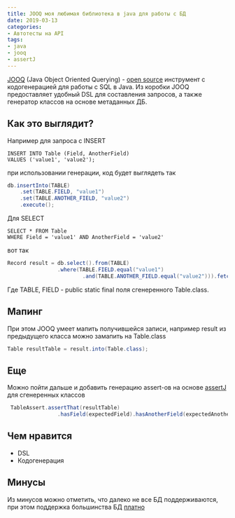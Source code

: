 ```yaml
---
title: JOOQ моя любимая библиотека в java для работы с БД
date: 2019-03-13
categories:
- Автотесты на API
tags:
- java
- jooq
- assertJ
---
```

[JOOQ](https://www.jooq.org/) (Java Object Oriented Querying) - [open source](https://github.com/jOOQ/jOOQ) инструмент с кодогенерацией для работы с SQL в Java. Из коробки JOOQ предоставляет удобный DSL для составления запросов, а также генератор классов на основе метаданных ДБ.

## Как это выглядит?
Например для запроса с INSERT
```
INSERT INTO Table (Field, AnotherField)
VALUES ('value1', 'value2');
```
при использовании генерации, код будет выглядеть так

```java
db.insertInto(TABLE)
    .set(TABLE.FIELD, "value1")
    .set(TABLE.ANOTHER_FIELD, "value2")
    .execute();
```

Для SELECT

```
SELECT * FROM Table
WHERE Field = 'value1' AND AnotherField = 'value2'
```
вот так

```java
Record result = db.select().from(TABLE)
                .where(TABLE.FIELD.equal("value1")
                        .and(TABLE.ANOTHER_FIELD.equal("value2"))).fetchAny();
```

Где TABLE, FIELD - public static final поля сгенеренного Table.class.

## Мапинг
При этом JOOQ умеет мапить получившейся записи, например result из предыдущего класса можно замапить на Table.class

```java
Table resultTable = result.into(Table.class);
```

## Еще
Можно пойти дальше и добавить генерацию assert-ов на основе [assertJ](https://viclovsky.github.io/%D0%B0%D0%B2%D1%82%D0%BE%D1%82%D0%B5%D1%81%D1%82%D1%8B%20%D0%BD%D0%B0%20api/%D0%B0%D0%B2%D1%82%D0%BE%D1%82%D0%B5%D1%81%D1%82%D1%8B%20%D0%BD%D0%B0%20web/%D0%B0%D0%B2%D1%82%D0%BE%D1%82%D0%B5%D1%81%D1%82%D1%8B%20%D0%BD%D0%B0%20app/2019/07/05/assertj/) для сгенеренных классов

```java
 TableAssert.assertThat(resultTable)
                .hasField(expectedField).hasAnotherField(expectedAnotherField);
```

## Чем нравится
* DSL
* Кодогенерация

## Минусы
Из минусов можно отметить, что далеко не все БД поддерживаются, при этом поддержка большинства БД [платно](http://www.jooq.org/legal/licensing#databases)